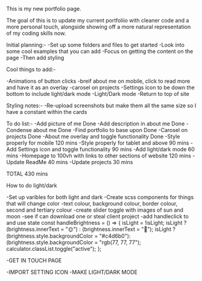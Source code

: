 This is my new portfolio page.

The goal of this is to update my current portfoliio with cleaner code and a more personal touch, alongside showing off a more natural representation of my coding skills now.

Initial planning:-
-Set up some folders and files to get started
-Look into some cool examples that you can add
-Focus on getting the content on the page 
-Then add styling

Cool things to add:-

-Animations of button clicks
-breif about me on mobile, click to read more and have it as an overlay
-carosel on projects
-Settings icon to be down the bottom to include light/dark mode
-Light/Dark mode
-Return to top of site




Styling notes:-
-Re-upload screenshots but make them all the same size so I have a constant within the cards

To do list:-
-Add picture of me                              Done
-Add description in about me                    Done
-Condense about me                              Done
-Find portfolio to base upon                    Done
-Carosel on projects                            Done
-About me overlay and toggle functionality      Done
-Style properly for mobile                      120 mins
-Style properly for tablet and above            90 mins
-Add Settings icon and toggle functionality     90 mins
-Add light/dark mode                            60 mins
-Homepage to 100vh with links to other 
sections of website                             120 mins
-Update ReadMe                                  40 mins
-Update projects                                30 mins

TOTAL                                           430 mins 

How to do light/dark

-Set up varibles for both light and dark
-Create scss components for things that will change color
-text colour, background colour, border colour, second and tertiary colour
-create slider toggle with images of sun and moon -see if can download one or steal client project
-add handleclick to and use state 
const handleBrightness = () => {
  isLight = !isLight;
  isLight ? (brightness.innerText = "🌞") : (brightness.innerText = "🌚");
  isLight ? (brightness.style.backgroundColor = "#c4d6b0"): (brightness.style.backgroundColor = "rgb(77, 77, 77");
  calculator.classList.toggle("active");
};



-GET IN TOUCH PAGE

-IMPORT SETTING ICON
-MAKE LIGHT/DARK MODE



